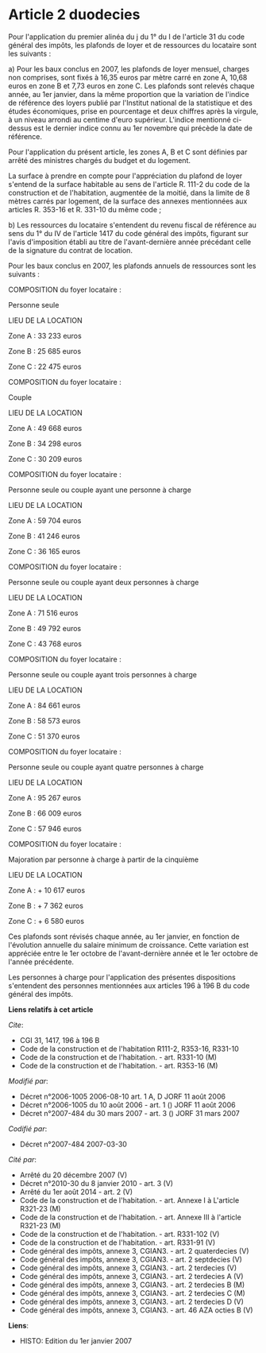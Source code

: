 # Article 2 duodecies

Pour l'application du premier alinéa du j du 1° du I de l'article 31 du code général des impôts, les plafonds de loyer et de
ressources du locataire sont les suivants :

a) Pour les baux conclus en 2007, les plafonds de loyer mensuel, charges non comprises, sont fixés à 16,35 euros par mètre
carré en zone A, 10,68 euros en zone B et 7,73 euros en zone C. Les plafonds sont relevés chaque année, au 1er janvier, dans
la même proportion que la variation de l'indice de référence des loyers publié par l'Institut national de la statistique et
des études économiques, prise en pourcentage et deux chiffres après la virgule, à un niveau arrondi au centime d'euro
supérieur. L'indice mentionné ci-dessus est le dernier indice connu au 1er novembre qui précède la date de référence.

Pour l'application du présent article, les zones A, B et C sont définies par arrêté des ministres chargés du budget et du
logement.

La surface à prendre en compte pour l'appréciation du plafond de loyer s'entend de la surface habitable au sens de l'article
R. 111-2 du code de la construction et de l'habitation, augmentée de la moitié, dans la limite de 8 mètres carrés par
logement, de la surface des annexes mentionnées aux articles R. 353-16 et R. 331-10 du même code ;

b) Les ressources du locataire s'entendent du revenu fiscal de référence au sens du 1° du IV de l'article 1417 du code
général des impôts, figurant sur l'avis d'imposition établi au titre de l'avant-dernière année précédant celle de la
signature du contrat de location.

Pour les baux conclus en 2007, les plafonds annuels de ressources sont les suivants :

COMPOSITION du foyer locataire :

Personne seule

LIEU DE LA LOCATION

Zone A : 33 233 euros

Zone B : 25 685 euros

Zone C : 22 475 euros

COMPOSITION du foyer locataire :

Couple

LIEU DE LA LOCATION

Zone A : 49 668 euros

Zone B : 34 298 euros

Zone C : 30 209 euros

COMPOSITION du foyer locataire :

Personne seule ou couple ayant une personne à charge

LIEU DE LA LOCATION

Zone A : 59 704 euros

Zone B : 41 246 euros

Zone C : 36 165 euros

COMPOSITION du foyer locataire :

Personne seule ou couple ayant deux personnes à charge

LIEU DE LA LOCATION

Zone A : 71 516 euros

Zone B : 49 792 euros

Zone C : 43 768 euros

COMPOSITION du foyer locataire :

Personne seule ou couple ayant trois personnes à charge

LIEU DE LA LOCATION

Zone A : 84 661 euros

Zone B : 58 573 euros

Zone C : 51 370 euros

COMPOSITION du foyer locataire :

Personne seule ou couple ayant quatre personnes à charge

LIEU DE LA LOCATION

Zone A : 95 267 euros

Zone B : 66 009 euros

Zone C : 57 946 euros

COMPOSITION du foyer locataire :

Majoration par personne à charge à partir de la cinquième

LIEU DE LA LOCATION

Zone A : + 10 617 euros

Zone B : + 7 362 euros

Zone C : + 6 580 euros

Ces plafonds sont révisés chaque année, au 1er janvier, en fonction de l'évolution annuelle du salaire minimum de croissance.
Cette variation est appréciée entre le 1er octobre de l'avant-dernière année et le 1er octobre de l'année précédente.

Les personnes à charge pour l'application des présentes dispositions s'entendent des personnes mentionnées aux articles 196 à
196 B du code général des impôts.

**Liens relatifs à cet article**

_Cite_:

  - CGI 31, 1417, 196 à 196 B
  - Code de la construction et de l'habitation R111-2, R353-16, R331-10
  - Code de la construction et de l'habitation. - art. R331-10 (M)
  - Code de la construction et de l'habitation. - art. R353-16 (M)

_Modifié par_:

  - Décret n°2006-1005 2006-08-10 art. 1 A, D JORF 11 août 2006
  - Décret n°2006-1005 du 10 août 2006 - art. 1 () JORF 11 août 2006
  - Décret n°2007-484 du 30 mars 2007 - art. 3 () JORF 31 mars 2007

_Codifié par_:

  - Décret n°2007-484 2007-03-30

_Cité par_:

  - Arrêté du 20 décembre 2007 (V)
  - Décret n°2010-30 du 8 janvier 2010 - art. 3 (V)
  - Arrêté du 1er août 2014 - art. 2 (V)
  - Code de la construction et de l'habitation. - art. Annexe I à L'article R321-23 (M)
  - Code de la construction et de l'habitation. - art. Annexe III à l'article R321-23 (M)
  - Code de la construction et de l'habitation. - art. R331-102 (V)
  - Code de la construction et de l'habitation. - art. R331-91 (V)
  - Code général des impôts, annexe 3, CGIAN3. - art. 2 quaterdecies (V)
  - Code général des impôts, annexe 3, CGIAN3. - art. 2 septdecies (V)
  - Code général des impôts, annexe 3, CGIAN3. - art. 2 terdecies (V)
  - Code général des impôts, annexe 3, CGIAN3. - art. 2 terdecies A (V)
  - Code général des impôts, annexe 3, CGIAN3. - art. 2 terdecies B (M)
  - Code général des impôts, annexe 3, CGIAN3. - art. 2 terdecies C (M)
  - Code général des impôts, annexe 3, CGIAN3. - art. 2 terdecies D (V)
  - Code général des impôts, annexe 3, CGIAN3. - art. 46 AZA octies B (V)

**Liens**:

  - HISTO: Edition du 1er janvier 2007
